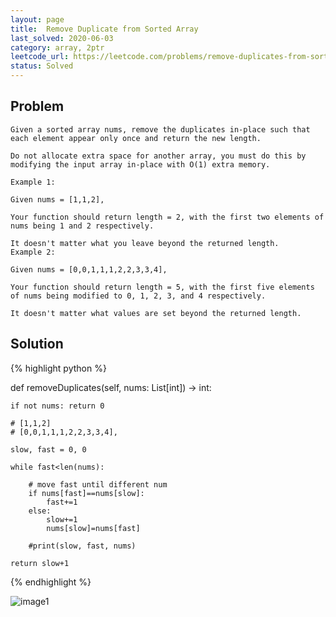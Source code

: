 ```yaml
---
layout: page
title:  Remove Duplicate from Sorted Array
last_solved: 2020-06-03
category: array, 2ptr
leetcode_url: https://leetcode.com/problems/remove-duplicates-from-sorted-array
status: Solved
---
```


Problem
-------

```
Given a sorted array nums, remove the duplicates in-place such that each element appear only once and return the new length.

Do not allocate extra space for another array, you must do this by modifying the input array in-place with O(1) extra memory.

Example 1:

Given nums = [1,1,2],

Your function should return length = 2, with the first two elements of nums being 1 and 2 respectively.

It doesn't matter what you leave beyond the returned length.
Example 2:

Given nums = [0,0,1,1,1,2,2,3,3,4],

Your function should return length = 5, with the first five elements of nums being modified to 0, 1, 2, 3, and 4 respectively.

It doesn't matter what values are set beyond the returned length.

```

Solution
----------

{% highlight python %}

def removeDuplicates(self, nums: List[int]) -> int:

    if not nums: return 0
    
    # [1,1,2]
    # [0,0,1,1,1,2,2,3,3,4],
    
    slow, fast = 0, 0
    
    while fast<len(nums):
        
        # move fast until different num 
        if nums[fast]==nums[slow]:
            fast+=1
        else:
            slow+=1
            nums[slow]=nums[fast]

        #print(slow, fast, nums)
            
    return slow+1

{% endhighlight %}


![image1]()